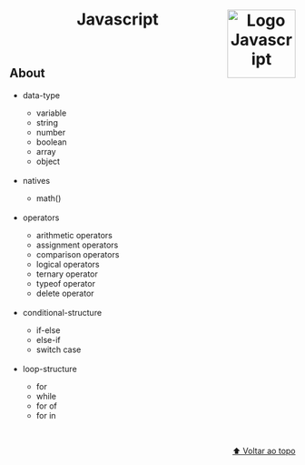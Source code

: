<div id="top" align="center";>
  <h1>Javascript
    <img align="right";
    width="120px"
    src="https://cdn-icons-png.flaticon.com/512/5968/5968292.png"
    alt="Logo Javascript" />
  </h1>
</div>

</br>
<h2>About</h2>
<ul>
  <li>data-type</li>
    <ul>
      <li>variable</li>
      <li>string</li>
      <li>number</li>
      <li>boolean</li>
      <li>array</li>
      <li>object</li>
    </ul>
<br>
  <li>natives</li>
    <ul>
      <li>math()</li>
    </ul>
<br>
  <li>operators</li>
    <ul>
      <li>arithmetic operators</li>
      <li>assignment operators</li>
      <li>comparison operators</li>
      <li>logical operators</li>
      <li>ternary operator</li>
      <li>typeof operator</li>
      <li>delete operator</li>
    </ul>
<br>
  <li>conditional-structure</li>
    <ul>
      <li>if-else</li>
      <li>else-if</li>
      <li>switch case</li>
    </ul>
<br>
  <li>loop-structure</li>
    <ul>
      <li>for</li>
      <li>while</li>
      <li>for of</li>
      <li>for in</li>
    </ul>
</ul>

</br>

<p align="right"><a href="#top">⬆️ Voltar ao topo</a></p>
</br>

